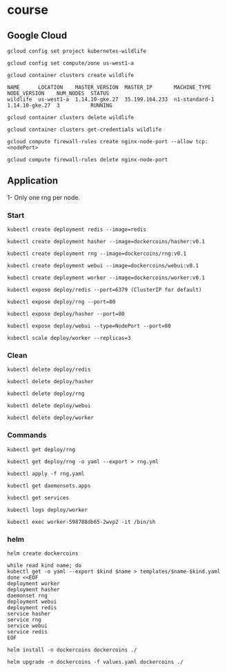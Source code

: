 # course

## Google Cloud

`gcloud config set project kubernetes-wildlife`

`gcloud config set compute/zone us-west1-a`

`gcloud container clusters create wildlife`

```
NAME      LOCATION    MASTER_VERSION  MASTER_IP       MACHINE_TYPE   NODE_VERSION    NUM_NODES  STATUS
wildlife  us-west1-a  1.14.10-gke.27  35.199.164.233  n1-standard-1  1.14.10-gke.27  3          RUNNING
```

`gcloud container clusters delete wildlife`

`gcloud container clusters get-credentials wildlife`

`gcloud compute firewall-rules create nginx-node-port --allow tcp:<nodePort>`

`gcloud compute firewall-rules delete nginx-node-port`

## Application 

1- Only one rng per node.

### Start

`kubectl create deployment redis --image=redis`

`kubectl create deployment hasher --image=dockercoins/hasher:v0.1`

`kubectl create deployment rng --image=dockercoins/rng:v0.1`

`kubectl create deployment webui --image=dockercoins/webui:v0.1`

`kubectl create deployment worker --image=dockercoins/worker:v0.1`

`kubectl expose deploy/redis --port=6379 (ClusterIP for default)`

`kubectl expose deploy/rng --port=80`

`kubectl expose deploy/hasher --port=80`

`kubectl expose deploy/webui --type=NodePort --port=80`

`kubectl scale deploy/worker --replicas=3`

### Clean

`kubectl delete deploy/redis`

`kubectl delete deploy/hasher`

`kubectl delete deploy/rng`

`kubectl delete deploy/webui`

`kubectl delete deploy/worker`

### Commands

`kubectl get deploy/rng`

`kubectl get deploy/rng -o yaml --export > rng.yml`

`kubectl apply -f rng.yaml`

`kubectl get daemonsets.apps`

`kubectl get services`

`kubectl logs deploy/worker`

`kubectl exec worker-598788db65-2wvp2 -it /bin/sh`

### helm

`helm create dockercoins`

```
while read kind name; do
kubectl get -o yaml --export $kind $name > templates/$name-$kind.yaml
done <<EOF
deployment worker
deployment hasher
daemonset rng
deployment webui
deployment redis
service hasher
service rng
service webui
service redis
EOF
```

`helm install -n dockercoins dockercoins ./`
 
`helm upgrade -n dockercoins -f values.yaml dockercoins ./`





